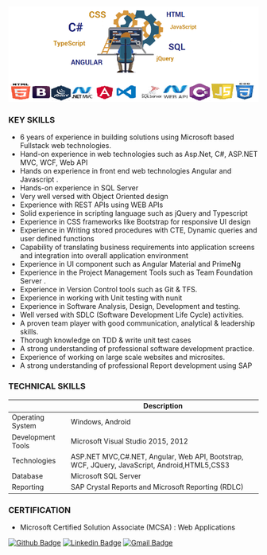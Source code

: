 
![alt text](https://github.com/VijithP/vijithp/blob/master/FD.PNG)


### KEY SKILLS 
- 6 years of experience in building solutions using Microsoft based Fullstack web technologies.
- Hand-on experience in  web technologies such as Asp.Net, C#, ASP.NET MVC, WCF,  Web API
- Hands on experience in front end web technologies  Angular and Javascript .
- Hands-on experience in SQL Server
- Very well versed with Object Oriented design
- Experience with REST APIs using WEB APIs   
- Solid experience in scripting language such as  jQuery and Typescript 
- Experience in CSS frameworks like Bootstrap for responsive UI design
- Experience in Writing stored procedures with CTE, Dynamic queries and user defined functions
- Capability of translating business requirements into application screens and integration into overall application environment
- Experience in UI component such as Angular Material and PrimeNg
- Experience in the Project Management Tools  such as Team Foundation Server . 
- Experience in  Version Control tools such as Git & TFS.
- Experience in working with Unit testing with nunit
- Experience in Software  Analysis,  Design, Development and testing.
- Well versed with SDLC (Software Development Life Cycle) activities. 
- A proven team player with good communication, analytical & leadership skills.
- Thorough knowledge on TDD & write unit test cases
- A strong understanding of professional software development practice. 
- Experience of working on large scale websites and microsites.
- A strong understanding of professional Report development using SAP

### TECHNICAL SKILLS 

|  | Description |
| --- | --- |
|Operating System      | 	 Windows,  Android |
|Development Tools   |   Microsoft Visual Studio 2015, 2012|
|Technologies               |	 ASP.NET MVC,C#.NET, Angular, Web API, Bootstrap, WCF, JQuery, JavaScript, Android,HTML5,CSS3 |
|Database                      | Microsoft  SQL Server |
|Reporting                      |  SAP Crystal Reports and Microsoft Reporting (RDLC) |

### CERTIFICATION
-  Microsoft Certified Solution Associate (MCSA) : Web Applications 

  

[![Github Badge](https://img.shields.io/badge/-Github-242A2D?style=flat-square&logo=Github&logoColor=white&link=https://github.com/VijithP)](https://github.com/VijithP)
[![Linkedin Badge](https://img.shields.io/badge/-Linkedin-0077B5?style=flat-square&logo=Linkedin&logoColor=white&link=https://www.linkedin.com/in/vijith-pv-0976ab88/)](https://www.linkedin.com/in/vijith-pv-0976ab88/) 
[![Gmail Badge](https://img.shields.io/badge/Gmail-c5392a?style=flat-square&logo=Gmail&logoColor=white&link=mailto:vijith5430@gmail.com)](mailto:vijith5430@gmail.com)





<!--
**VijithP/vijithp** is a ✨ _special_ ✨ repository because its `README.md` (this file) appears on your GitHub profile.

Here are some ideas to get you started:

- 🔭 I’m currently working on Asp.net Core and Angular Apps
- 🌱 I’m currently learning NgRx
- 💬 Ask me about Angular, Asp.Net , MSSQL , Html , Bootstrap
- 📫 How to reach me: email( vijith5430@gmail.com)
- ⚡ Fun fact: learning new technologies
-->
